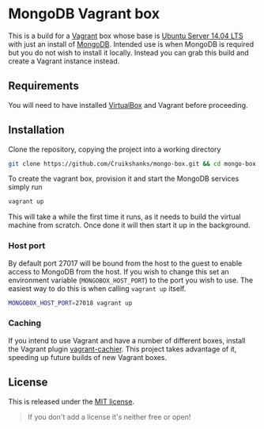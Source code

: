 # MongoDB Vagrant box

This is a build for a [Vagrant](https://www.vagrantup.com/) box whose base is [Ubuntu Server 14.04 LTS](https://atlas.hashicorp.com/ubuntu/boxes/trusty64) with just an install of [MongoDB](https://www.mongodb.com/). Intended use is when MongoDB is required but you do not wish to install it locally. Instead you can grab this build and create a Vagrant instance instead.

## Requirements

You will need to have installed [VirtualBox](https://www.virtualbox.org/) and Vagrant before proceeding.

## Installation

Clone the repository, copying the project into a working directory

```bash
git clone https://github.com/Cruikshanks/mongo-box.git && cd mongo-box
```

To create the vagrant box, provision it and start the MongoDB services simply run

```bash
vagrant up
```

This will take a while the first time it runs, as it needs to build the virtual machine from scratch. Once done it will then start it up in the background.

### Host port

By default port 27017 will be bound from the host to the guest to enable access to MongoDB from the host. If you wish to change this set an environment variable (`MONGOBOX_HOST_PORT`) to the port you wish to use. The easiest way to do this is when calling `vagrant up` itself.

```bash
MONGOBOX_HOST_PORT=27018 vagrant up
```

### Caching

If you intend to use Vagrant and have a number of different boxes, install the Vagrant plugin [vagrant-cachier](http://fgrehm.viewdocs.io/vagrant-cachier/). This project takes advantage of it, speeding up future builds of new Vagrant boxes.

## License

This is released under the [MIT license](https://opensource.org/licenses/MIT).

> If you don't add a license it's neither free or open!

